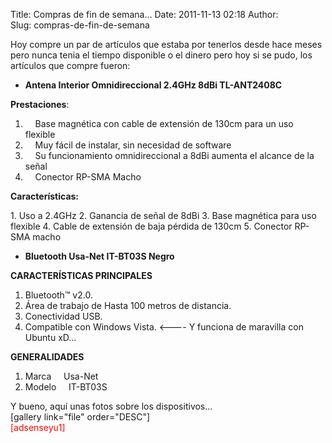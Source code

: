 Title: Compras de fin de semana...
Date: 2011-11-13 02:18
Author:  
Slug: compras-de-fin-de-semana

Hoy compre un par de artículos que estaba por tenerlos desde hace meses
pero nunca tenia el tiempo disponible o el dinero pero hoy si se pudo,
los artículos que compre fueron:

-   **Antena Interior Omnidireccional 2.4GHz 8dBi TL-ANT2408C**

**Prestaciones**:

1.      Base magnética con cable de extensión de 130cm para un uso
    flexible
2.      Muy fácil de instalar, sin necesidad de software
3.      Su funcionamiento omnidireccional a 8dBi aumenta el alcance de
    la señal
4.      Conector RP-SMA Macho

**Características:<!--more-->**

<div>
1.  Uso a 2.4GHz
2.  Ganancia de señal de 8dBi
3.  Base magnética para uso flexible
4.  Cable de extensión de baja pérdida de 130cm
5.  Conector RP-SMA macho

-   **Bluetooth Usa-Net IT-BT03S Negro**

**CARACTERÍSTICAS PRINCIPALES**

1.  Bluetooth™ v2.0.
2.  Área de trabajo de Hasta 100 metros de distancia.
3.  Conectividad USB.
4.  Compatible con Windows Vista. \<---- Y funciona de maravilla con
    Ubuntu xD...

**GENERALIDADES**

1.  Marca     Usa-Net
2.  Modelo     IT-BT03S

</div>
<div>
Y bueno, aquí unas fotos sobre los dispositivos...

</div>
<div>
[gallery link="file" order="DESC"]

</div>
<div>
<span style="color: #ff0000;">[adsenseyu1]</span>

</div>


